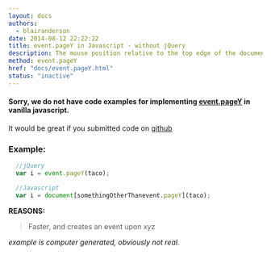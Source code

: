 ```yaml
---
layout: docs
authors:
  - blairanderson
date: 2014-08-12 22:22:22
title: event.pageY in Javascript - without jQuery
description: The mouse position relative to the top edge of the document.
method: event.pageY
href: "docs/event.pageY.html"
status: "inactive"
---
```


#### Sorry, we do not have code examples for implementing [event.pageY](http://api.jquery.com/event.pageY/) in vanilla javascript.

It would be great if you submitted code on [github](https://github.com/blairanderson/without-jquery/blob/master/docs/event.pageY.md)

### Example:

```javascript
  //jQuery
  var i = event.pageY(taco);

  //Javascript
  var i = document[somethingOtherThanevent.pageY](taco);

```

**REASONS:**
> Faster, and creates an event upon xyz

*example is computer generated, obviously not real.*
